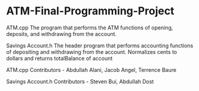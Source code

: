 # ATM-Final-Programming-Project
ATM.cpp
The program that performs the ATM functions of opening, deposits, and withdrawing from the account.

Savings Account.h
The header program that performs accounting functions of depositing and withdrawing from the account. Normalizes cents to dollars and returns totalBalance of account


ATM.cpp Contributors -
Abdullah Alani,
Jacob Angel,
Terrence Baure

Savings Account.h Contributors - 
Steven Bui,
Abdullah Dost
